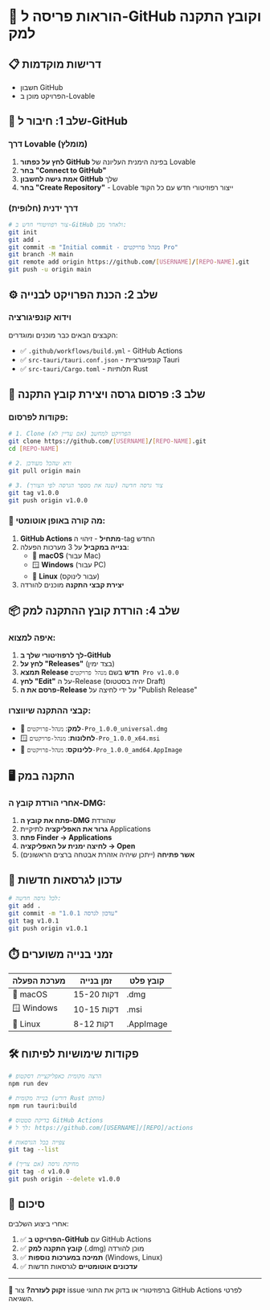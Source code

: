 # 🚀 הוראות פריסה ל-GitHub וקובץ התקנה למק

## 📋 דרישות מוקדמות
- חשבון GitHub
- הפרויקט מוכן ב-Lovable

## 🔗 שלב 1: חיבור ל-GitHub

### דרך Lovable (מומלץ)
1. **לחץ על כפתור GitHub** בפינה הימנית העליונה של Lovable
2. **בחר "Connect to GitHub"**
3. **אמת גישה לחשבון GitHub** שלך
4. **בחר "Create Repository"** - Lovable ייצור רפוזיטורי חדש עם כל הקוד

### דרך ידנית (חלופית)
```bash
# צור רפוזיטורי חדש ב-GitHub ולאחר מכן:
git init
git add .
git commit -m "Initial commit - מנהל פרויקטים Pro"
git branch -M main
git remote add origin https://github.com/[USERNAME]/[REPO-NAME].git
git push -u origin main
```

## ⚙️ שלב 2: הכנת הפרויקט לבנייה

### וידוא קונפיגורציה
הקבצים הבאים כבר מוכנים ומוגדרים:
- ✅ `.github/workflows/build.yml` - GitHub Actions
- ✅ `src-tauri/tauri.conf.json` - קונפיגורציית Tauri
- ✅ `src-tauri/Cargo.toml` - תלותיות Rust

## 🎯 שלב 3: פרסום גרסה ויצירת קובץ התקנה

### פקודות לפרסום:
```bash
# 1. Clone הפרויקט למחשב (אם עדיין לא)
git clone https://github.com/[USERNAME]/[REPO-NAME].git
cd [REPO-NAME]

# 2. ודא שהכל מעודכן
git pull origin main

# 3. צור גרסה חדשה (שנה את מספר הגרסה לפי הצורך)
git tag v1.0.0
git push origin v1.0.0
```

### 🔄 מה קורה באופן אוטומטי:
1. **GitHub Actions מתחיל** - זיהוי ה-tag החדש
2. **בנייה במקביל** על 3 מערכות הפעלה:
   - 🍎 **macOS** (עבור Mac)
   - 🪟 **Windows** (עבור PC)
   - 🐧 **Linux** (עבור לינוקס)
3. **יצירת קבצי התקנה** מוכנים להורדה

## 📦 שלב 4: הורדת קובץ ההתקנה למק

### איפה למצוא:
1. **לך לרפוזיטורי שלך ב-GitHub**
2. **לחץ על "Releases"** (בצד ימין)
3. **תמצא Release חדש** בשם `מנהל פרויקטים Pro v1.0.0`
4. **לחץ "Edit"** על ה-Release (יהיה בסטטוס Draft)
5. **פרסם את ה-Release** על ידי לחיצה על "Publish Release"

### קבצי ההתקנה שיווצרו:
- 🍎 **למק**: `מנהל-פרויקטים-Pro_1.0.0_universal.dmg`
- 🪟 **לחלונות**: `מנהל-פרויקטים-Pro_1.0.0_x64.msi`
- 🐧 **ללינוקס**: `מנהל-פרויקטים-Pro_1.0.0_amd64.AppImage`

## 🖥️ התקנה במק

### אחרי הורדת קובץ ה-DMG:
1. **פתח את קובץ ה-DMG** שהורדת
2. **גרור את האפליקציה** לתיקיית Applications
3. **פתח Finder → Applications**
4. **לחיצה ימנית על האפליקציה → Open**
5. **אשר פתיחה** (ייתכן שיהיה אזהרת אבטחה ברצים הראשונים)

## 🔄 עדכון לגרסאות חדשות

```bash
# לכל גרסה חדשה:
git add .
git commit -m "עדכון לגרסה 1.0.1"
git tag v1.0.1
git push origin v1.0.1
```

## ⏱️ זמני בנייה משוערים

| מערכת הפעלה | זמן בנייה | קובץ פלט |
|-------------|-----------|----------|
| 🍎 macOS | 15-20 דקות | .dmg |
| 🪟 Windows | 10-15 דקות | .msi |
| 🐧 Linux | 8-12 דקות | .AppImage |

## 🛠️ פקודות שימושיות לפיתוח

```bash
# הרצה מקומית כאפליקציית דסקטופ
npm run dev

# בנייה מקומית (דורש Rust מותקן)
npm run tauri:build

# בדיקת סטטוס GitHub Actions
# לך ל: https://github.com/[USERNAME]/[REPO]/actions

# צפייה בכל הגרסאות
git tag --list

# מחיקת גרסה (אם צריך)
git tag -d v1.0.0
git push origin --delete v1.0.0
```

## 🎉 סיכום

אחרי ביצוע השלבים:
1. ✅ **הפרויקט ב-GitHub** עם GitHub Actions
2. ✅ **קובץ התקנה למק** (.dmg) מוכן להורדה
3. ✅ **תמיכה במערכות נוספות** (Windows, Linux)
4. ✅ **עדכונים אוטומטיים** לגרסאות חדשות

---

📧 **זקוק לעזרה?** צור issue ברפוזיטורי או בדוק את החוגי GitHub Actions לפרטי השגיאה.